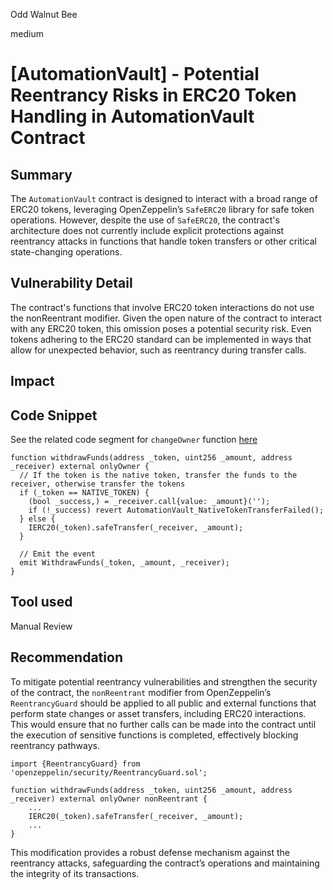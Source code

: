Odd Walnut Bee

medium

# [AutomationVault] - Potential Reentrancy Risks in ERC20 Token Handling in AutomationVault Contract

## Summary
The `AutomationVault` contract is designed to interact with a broad range of ERC20 tokens, leveraging OpenZeppelin’s `SafeERC20` library for safe token operations. However, despite the use of `SafeERC20`, the contract's architecture does not currently include explicit protections against reentrancy attacks in functions that handle token transfers or other critical state-changing operations.

## Vulnerability Detail
The contract's functions that involve ERC20 token interactions do not use the nonReentrant modifier. Given the open nature of the contract to interact with any ERC20 token, this omission poses a potential security risk. Even tokens adhering to the ERC20 standard can be implemented in ways that allow for unexpected behavior, such as reentrancy during transfer calls.

## Impact

## Code Snippet
See the related code segment for `changeOwner` function [here](https://github.com/sherlock-audit/2024-04-xkeeper/blob/main/xkeeper-core/solidity/contracts/core/AutomationVault.sol#L125-L136)
```solidity
function withdrawFunds(address _token, uint256 _amount, address _receiver) external onlyOwner {
  // If the token is the native token, transfer the funds to the receiver, otherwise transfer the tokens
  if (_token == NATIVE_TOKEN) {
    (bool _success,) = _receiver.call{value: _amount}('');
    if (!_success) revert AutomationVault_NativeTokenTransferFailed();
  } else {
    IERC20(_token).safeTransfer(_receiver, _amount);
  }

  // Emit the event
  emit WithdrawFunds(_token, _amount, _receiver);
}
```

## Tool used
Manual Review

## Recommendation
To mitigate potential reentrancy vulnerabilities and strengthen the security of the contract, the `nonReentrant` modifier from OpenZeppelin’s `ReentrancyGuard` should be applied to all public and external functions that perform state changes or asset transfers, including ERC20 interactions. This would ensure that no further calls can be made into the contract until the execution of sensitive functions is completed, effectively blocking reentrancy pathways.

```solidity
import {ReentrancyGuard} from 'openzeppelin/security/ReentrancyGuard.sol';

function withdrawFunds(address _token, uint256 _amount, address _receiver) external onlyOwner nonReentrant {
    ...
    IERC20(_token).safeTransfer(_receiver, _amount);
    ...
}
```

This modification provides a robust defense mechanism against the reentrancy attacks, safeguarding the contract’s operations and maintaining the integrity of its transactions.
